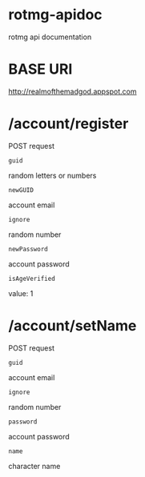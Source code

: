 rotmg-apidoc
============

rotmg api documentation



BASE URI
===
http://realmofthemadgod.appspot.com



/account/register
===
POST request

    guid
random letters or numbers

    newGUID
account email

    ignore
random number

    newPassword
account password

    isAgeVerified
value: 1


/account/setName
===
POST request

    guid
  account email

    ignore
  random number

    password
  account password

    name
  character name

